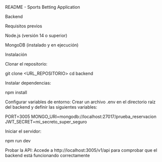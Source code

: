 README - Sports Betting Application

Backend

Requisitos previos

Node.js (versión 14 o superior)

MongoDB (instalado y en ejecución)

Instalación

Clonar el repositorio:

git clone <URL_REPOSITORIO>
cd backend

Instalar dependencias:

npm install

Configurar variables de entorno:
Crear un archivo .env en el directorio raíz del backend y definir las siguientes variables:

PORT=3005
MONGO_URI=mongodb://localhost:27017/prueba_reservacion
JWT_SECRET=mi_secreto_super_seguro

Iniciar el servidor:

npm run dev

Probar la API:
Accede a http://localhost:3005/v1/api para comprobar que el backend está funcionando correctamente